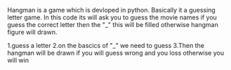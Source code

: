 Hangman is a game which is devloped in python. Basically it a guessing letter game. In this code its will ask you to guess the movie names if you guess the correct letter then the "_" this 
will be filled otherwise hangman figure will drawn.

1.guess a letter
2.on the bascics of "_" we need to guess
3.Then the hangman will be drawn if you will guess wrong and you loss otherwise you will win 
